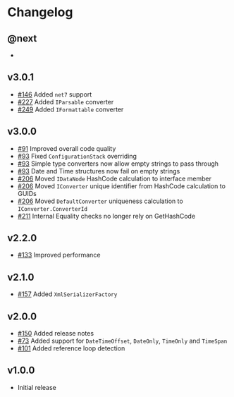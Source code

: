 # Changelog

## @next

-

## v3.0.1

- [#146](https://github.com/Marvin-Brouwer/FluentSerializer/issues/146) Added `net7` support
- [#227](https://github.com/Marvin-Brouwer/FluentSerializer/issues/227) Added `IParsable` converter
- [#249](https://github.com/Marvin-Brouwer/FluentSerializer/issues/249) Added `IFormattable` converter

## v3.0.0

- [#91](https://github.com/Marvin-Brouwer/FluentSerializer/issues/91) Improved overall code quality
- [#93](https://github.com/Marvin-Brouwer/FluentSerializer/issues/93) Fixed `ConfigurationStack` overriding
- [#93](https://github.com/Marvin-Brouwer/FluentSerializer/issues/93) Simple type converters now allow empty strings to pass through
- [#93](https://github.com/Marvin-Brouwer/FluentSerializer/issues/93) Date and Time structures now fail on empty strings
- [#206](https://github.com/Marvin-Brouwer/FluentSerializer/issues/206) Moved `IDataNode` HashCode calculation to interface member
- [#206](https://github.com/Marvin-Brouwer/FluentSerializer/issues/206) Moved `IConverter` unique identifier from HashCode calculation to GUIDs
- [#206](https://github.com/Marvin-Brouwer/FluentSerializer/issues/206) Moved `DefaultConverter` uniqueness calculation to `IConverter.ConverterId`
- [#211](https://github.com/Marvin-Brouwer/FluentSerializer/issues/211) Internal Equality checks no longer rely on GetHashCode

## v2.2.0

- [#133](https://github.com/Marvin-Brouwer/FluentSerializer/issues/133) Improved performance

## v2.1.0

- [#157](https://github.com/Marvin-Brouwer/FluentSerializer/issues/157) Added `XmlSerializerFactory`

## v2.0.0

- [#150](https://github.com/Marvin-Brouwer/FluentSerializer/issues/150) Added release notes
- [#73](https://github.com/Marvin-Brouwer/FluentSerializer/issues/73) Added support for `DateTimeOffset`, `DateOnly`, `TimeOnly` and `TimeSpan`
- [#101](https://github.com/Marvin-Brouwer/FluentSerializer/issues/101) Added reference loop detection

## v1.0.0

- Initial release
